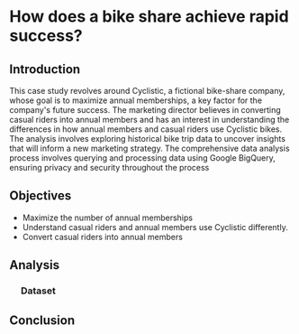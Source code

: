 # How does a bike share achieve rapid success?

## Introduction
This case study revolves around Cyclistic, a fictional bike-share company, whose goal is to maximize annual memberships, a key factor for the company's future success. The marketing director believes in converting casual riders into annual members and has an interest in understanding the differences in how annual members and casual riders use Cyclistic bikes. The analysis involves exploring historical bike trip data to uncover insights that will inform a new marketing strategy. The comprehensive data analysis process involves querying and processing data using Google BigQuery, ensuring privacy and security throughout the process

## Objectives
* Maximize the number of annual memberships
* Understand casual riders and annual members use Cyclistic differently.
* Convert casual riders into annual members

## Analysis
### &emsp; Dataset
## Conclusion

